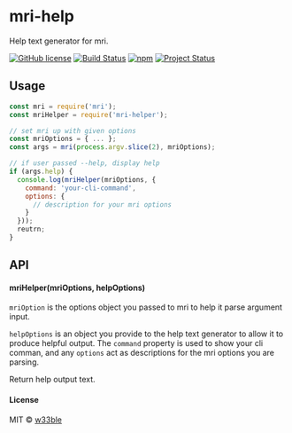 # mri-help

Help text generator for mri.

[![GitHub license](https://img.shields.io/badge/license-MIT-blue.svg)](https://raw.githubusercontent.com/w33ble/mri-help/master/LICENSE)
[![Build Status](https://img.shields.io/travis/w33ble/mri-help.svg?branch=master)](https://travis-ci.org/w33ble/mri-help)
[![npm](https://img.shields.io/npm/v/mri-help.svg)](https://www.npmjs.com/package/mri-help)
[![Project Status](https://img.shields.io/badge/status-experimental-orange.svg)](https://nodejs.org/api/documentation.html#documentation_stability_index)

## Usage

```js
const mri = require('mri');
const mriHelper = require('mri-helper');

// set mri up with given options
const mriOptions = { ... };
const args = mri(process.argv.slice(2), mriOptions);

// if user passed --help, display help
if (args.help) {
  console.log(mriHelper(mriOptions, {
    command: 'your-cli-command',
    options: {
      // description for your mri options
    }
  }));
  reutrn;
}
```

## API

#### mriHelper(mriOptions, helpOptions)

`mriOption` is the options object you passed to mri to help it parse argument input.

`helpOptions` is an object you provide to the help text generator to allow it to produce helpful output. The `command` property is used to show your cli comman, and any `options` act as descriptions for the mri options you are parsing.

Return help output text.

#### License

MIT © [w33ble](https://github.com/w33ble)